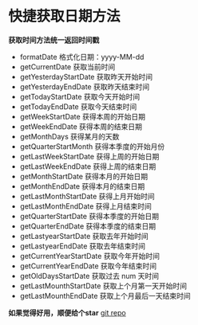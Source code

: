 # 快捷获取日期方法

**获取时间方法统一返回时间戳**

- formatDate 格式化日期：yyyy-MM-dd
- getCurrentDate 获取当前时间
- getYesterdayStartDate 获取昨天开始时间
- getYesterdayEndDate 获取昨天结束时间
- getTodayStartDate 获取今天开始时间
- getTodayEndDate 获取今天结束时间
- getWeekStartDate 获得本周的开始日期
- getWeekEndDate 获得本周的结束日期
- getMonthDays 获得某月的天数
- getQuarterStartMonth 获得本季度的开始月份
- getLastWeekStartDate 获得上周的开始日期
- getLastWeekEndDate 获得上周的结束日期
- getMonthStartDate 获得本月的开始日期
- getMonthEndDate 获得本月的结束日期
- getLastMonthStartDate 获得上月开始时间
- getLastMonthEndDate 获得上月结束时间
- getQuarterStartDate 获得本季度的开始日期
- getQuarterEndDate 获得本季度的结束日期
- getLastyearStartDate 获取去年开始时间
- getLastyearEndDate 获取去年结束时间
- getCurrentYearStartDate 获取今年开始时间
- getCurrentYearEndDate 获取今年结束时间
- getOldDaysStartDate 获取过去 num 天时间
- getLastMounthStartDate 获取上个月第一天开始时间
- getLastMounthEndDate 获取上个月最后一天结束时间


**如果觉得好用，顺便给个star** [git repo](https://github.com/liuxsen/date-api)